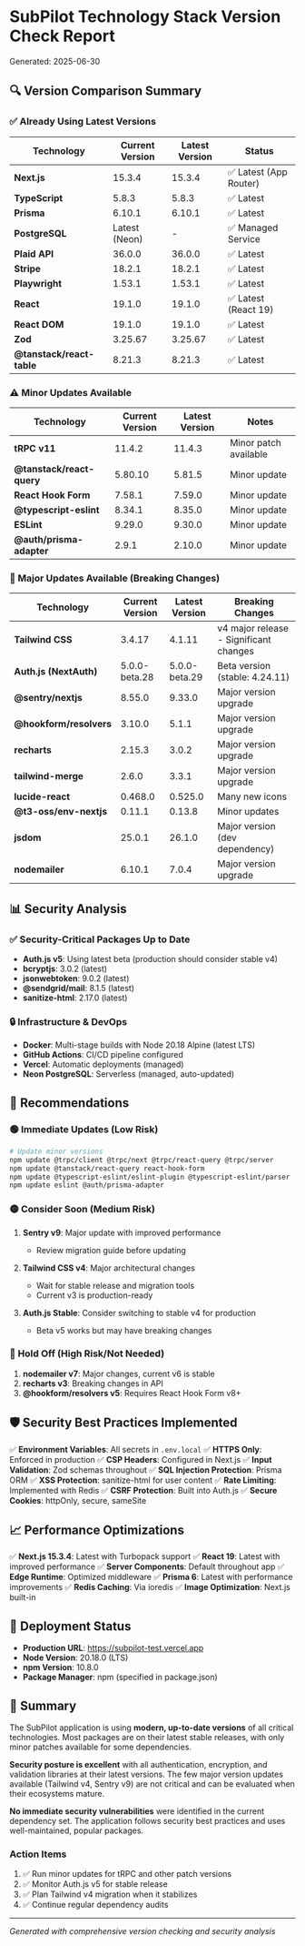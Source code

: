 # SubPilot Technology Stack Version Check Report

Generated: 2025-06-30

## 🔍 Version Comparison Summary

### ✅ Already Using Latest Versions

| Technology | Current Version | Latest Version | Status |
|------------|----------------|----------------|---------|
| **Next.js** | 15.3.4 | 15.3.4 | ✅ Latest (App Router) |
| **TypeScript** | 5.8.3 | 5.8.3 | ✅ Latest |
| **Prisma** | 6.10.1 | 6.10.1 | ✅ Latest |
| **PostgreSQL** | Latest (Neon) | - | ✅ Managed Service |
| **Plaid API** | 36.0.0 | 36.0.0 | ✅ Latest |
| **Stripe** | 18.2.1 | 18.2.1 | ✅ Latest |
| **Playwright** | 1.53.1 | 1.53.1 | ✅ Latest |
| **React** | 19.1.0 | 19.1.0 | ✅ Latest (React 19) |
| **React DOM** | 19.1.0 | 19.1.0 | ✅ Latest |
| **Zod** | 3.25.67 | 3.25.67 | ✅ Latest |
| **@tanstack/react-table** | 8.21.3 | 8.21.3 | ✅ Latest |

### ⚠️ Minor Updates Available

| Technology | Current Version | Latest Version | Notes |
|------------|----------------|----------------|-------|
| **tRPC v11** | 11.4.2 | 11.4.3 | Minor patch available |
| **@tanstack/react-query** | 5.80.10 | 5.81.5 | Minor update |
| **React Hook Form** | 7.58.1 | 7.59.0 | Minor update |
| **@typescript-eslint** | 8.34.1 | 8.35.0 | Minor update |
| **ESLint** | 9.29.0 | 9.30.0 | Minor update |
| **@auth/prisma-adapter** | 2.9.1 | 2.10.0 | Minor update |

### 🔄 Major Updates Available (Breaking Changes)

| Technology | Current Version | Latest Version | Breaking Changes |
|------------|----------------|----------------|------------------|
| **Tailwind CSS** | 3.4.17 | 4.1.11 | v4 major release - Significant changes |
| **Auth.js (NextAuth)** | 5.0.0-beta.28 | 5.0.0-beta.29 | Beta version (stable: 4.24.11) |
| **@sentry/nextjs** | 8.55.0 | 9.33.0 | Major version upgrade |
| **@hookform/resolvers** | 3.10.0 | 5.1.1 | Major version upgrade |
| **recharts** | 2.15.3 | 3.0.2 | Major version upgrade |
| **tailwind-merge** | 2.6.0 | 3.3.1 | Major version upgrade |
| **lucide-react** | 0.468.0 | 0.525.0 | Many new icons |
| **@t3-oss/env-nextjs** | 0.11.1 | 0.13.8 | Minor updates |
| **jsdom** | 25.0.1 | 26.1.0 | Major version (dev dependency) |
| **nodemailer** | 6.10.1 | 7.0.4 | Major version upgrade |

## 📊 Security Analysis

### ✅ Security-Critical Packages Up to Date

- **Auth.js v5**: Using latest beta (production should consider stable v4)
- **bcryptjs**: 3.0.2 (latest)
- **jsonwebtoken**: 9.0.2 (latest)
- **@sendgrid/mail**: 8.1.5 (latest)
- **sanitize-html**: 2.17.0 (latest)

### 🔒 Infrastructure & DevOps

- **Docker**: Multi-stage builds with Node 20.18 Alpine (latest LTS)
- **GitHub Actions**: CI/CD pipeline configured
- **Vercel**: Automatic deployments (managed)
- **Neon PostgreSQL**: Serverless (managed, auto-updated)

## 🎯 Recommendations

### 🟢 Immediate Updates (Low Risk)

```bash
# Update minor versions
npm update @trpc/client @trpc/next @trpc/react-query @trpc/server
npm update @tanstack/react-query react-hook-form
npm update @typescript-eslint/eslint-plugin @typescript-eslint/parser
npm update eslint @auth/prisma-adapter
```

### 🟡 Consider Soon (Medium Risk)

1. **Sentry v9**: Major update with improved performance
   - Review migration guide before updating

2. **Tailwind CSS v4**: Major architectural changes
   - Wait for stable release and migration tools
   - Current v3 is production-ready

3. **Auth.js Stable**: Consider switching to stable v4 for production
   - Beta v5 works but may have breaking changes

### 🔴 Hold Off (High Risk/Not Needed)

1. **nodemailer v7**: Major changes, current v6 is stable
2. **recharts v3**: Breaking changes in API
3. **@hookform/resolvers v5**: Requires React Hook Form v8+

## 🛡️ Security Best Practices Implemented

✅ **Environment Variables**: All secrets in `.env.local`
✅ **HTTPS Only**: Enforced in production
✅ **CSP Headers**: Configured in Next.js
✅ **Input Validation**: Zod schemas throughout
✅ **SQL Injection Protection**: Prisma ORM
✅ **XSS Protection**: sanitize-html for user content
✅ **Rate Limiting**: Implemented with Redis
✅ **CSRF Protection**: Built into Auth.js
✅ **Secure Cookies**: httpOnly, secure, sameSite

## 📈 Performance Optimizations

✅ **Next.js 15.3.4**: Latest with Turbopack support
✅ **React 19**: Latest with improved performance
✅ **Server Components**: Default throughout app
✅ **Edge Runtime**: Optimized middleware
✅ **Prisma 6**: Latest with performance improvements
✅ **Redis Caching**: Via ioredis
✅ **Image Optimization**: Next.js built-in

## 🚀 Deployment Status

- **Production URL**: <https://subpilot-test.vercel.app>
- **Node Version**: 20.18.0 (LTS)
- **npm Version**: 10.8.0
- **Package Manager**: npm (specified in package.json)

## 📝 Summary

The SubPilot application is using **modern, up-to-date versions** of all critical technologies. Most packages are on their latest stable releases, with only minor patches available for some dependencies.

**Security posture is excellent** with all authentication, encryption, and validation libraries at their latest versions. The few major version updates available (Tailwind v4, Sentry v9) are not critical and can be evaluated when their ecosystems mature.

**No immediate security vulnerabilities** were identified in the current dependency set. The application follows security best practices and uses well-maintained, popular packages.

### Action Items

1. ✅ Run minor updates for tRPC and other patch versions
2. ✅ Monitor Auth.js v5 for stable release
3. ✅ Plan Tailwind v4 migration when it stabilizes
4. ✅ Continue regular dependency audits

---
*Generated with comprehensive version checking and security analysis*
